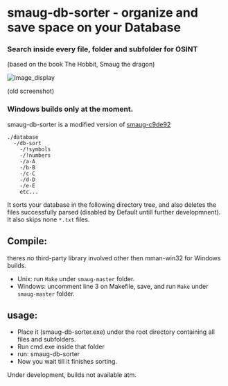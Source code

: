 # smaug-db-sorter - organize and save space on your Database
### Search inside every file, folder and subfolder for OSINT
(based on the book The Hobbit, Smaug the dragon)

![image_display](https://i.imgur.com/DCvMnqH.png)

(old screenshot)

### Windows builds only at the moment.

smaug-db-sorter is a modified version of [smaug-c9de92](https://github.com/waifro/smaug/commit/1c9de92c9c59e0c09a416e5dd84fa7bad6cb3546)


```
./database
  -/db-sort
    -/!symbols
    -/!numbers
    -/a-A
    -/b-B
    -/c-C
    -/d-D
    -/e-E
    etc...
```

It sorts your database in the following directory tree, and also deletes the files successfully parsed (disabled by Default untill further developmnent).
It also skips none `*.txt` files.

## Compile:
theres no third-party library involved other then mman-win32 for Windows builds.
- Unix: run `Make` under `smaug-master` folder.
- Windows: uncomment line 3 on Makefile, save, and run `Make` under `smaug-master` folder.

## usage:

- Place it (smaug-db-sorter.exe) under the root directory containing all files and subfolders.
- Run cmd.exe inside that folder
- run: smaug-db-sorter
- Now you wait till it finishes sorting.

Under development, builds not available atm.
